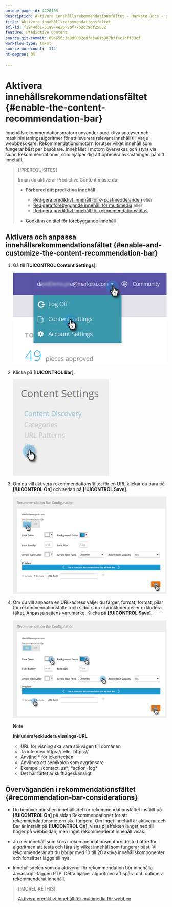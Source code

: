 ```yaml
---
unique-page-id: 4720108
description: Aktivera innehållsrekommendationsfältet - Marketo Docs - produktdokumentation
title: Aktivera innehållsrekommendationsfältet
exl-id: f2244db1-51a9-4e26-9bf7-b2c79df25552
feature: Predictive Content
source-git-commit: 09a656c3a0d0002edfa1a61b987bff4c1dff33cf
workflow-type: tm+mt
source-wordcount: '314'
ht-degree: 0%

---
```


# Aktivera innehållsrekommendationsfältet {#enable-the-content-recommendation-bar}

Innehållsrekommendationsmotorn använder prediktiva analyser och maskininlärningsalgoritmer för att leverera relevant innehåll till varje webbbesökare. Rekommendationsmotorn förutser vilket innehåll som fungerar bäst per besökare. Innehållet i motorn övervakas och styrs via sidan Rekommendationer, som hjälper dig att optimera avkastningen på ditt innehåll.

>[!PREREQUISITES]
>
>Innan du aktiverar Predictive Content måste du:
>
>* **Förbered ditt prediktiva innehåll**
>
>   * [Redigera prediktivt innehåll för e-postmeddelanden](/help/marketo/product-docs/predictive-content/working-with-predictive-content/edit-predictive-content-for-emails.md) eller
>   * [Redigera förebyggande innehåll för multimedia](/help/marketo/product-docs/predictive-content/working-with-predictive-content/edit-predictive-content-for-rich-media.md) eller
>   * [Redigera prediktivt innehåll för rekommendationsfältet](/help/marketo/product-docs/predictive-content/working-with-predictive-content/edit-predictive-content-for-the-recommendation-bar.md)
>
>* [Godkänn en titel för förebyggande innehåll](/help/marketo/product-docs/predictive-content/working-with-all-content/approve-a-title-for-predictive-content.md)

## Aktivera och anpassa innehållsrekommendationsfältet {#enable-and-customize-the-content-recommendation-bar}

1. Gå till **[!UICONTROL Content Settings]**.

   ![](assets/settings-dropdown-hand.png)

1. Klicka på **[!UICONTROL Bar]**.

   ![](assets/content-settings-bar-hand.png)

1. Om du vill aktivera rekommendationsfältet för en URL klickar du bara på **[!UICONTROL On]** och sedan på **[!UICONTROL Save]**.

   ![](assets/bar-enable.png)

1. Om du vill anpassa en URL-adress väljer du färger, format, format, pilar för rekommendationsfältet och sidor som ska inkludera eller exkludera fältet. Anpassa sajtens varumärke. Klicka på **[!UICONTROL Save]**.

   ![](assets/bar-customize-details-hands.png)

   >[!NOTE]
   >
   >**Inkludera/exkludera visnings-URL**
   >
   >* URL för visning ska vara sökvägen till domänen
   >* Ta inte med https:// eller https://
   >* Använd &#42; för jokertecken
   >* Använda ett semikolon som avgränsare
   >* Exempel: /contact_us&#42;; &#42;action=log&#42;
   >* Det här fältet är skiftlägeskänsligt

## Överväganden i rekommendationsfältet {#recommendation-bar-considerations}

* Du behöver minst en innehållsdel för rekommendationsfältet inställt på **[!UICONTROL On]** på sidan Rekommendationer för att rekommendationsmotorn ska fungera. Om inget innehåll är aktiverat och Bar är inställt på **[!UICONTROL On]**, visas pileffekten längst ned till höger på webbsidan, men inget rekommenderat innehåll visas.

* Ju mer innehåll som körs i rekommendationsmotorn desto bättre för algoritmen att testa och lära sig vilket innehåll som fungerar bäst. Vi rekommenderar att du börjar med 10 till 20 aktiva innehållskomponenter och fortsätter lägga till nya.
* Innehållsdelen som du aktiverar för rekommendation bör innehålla Javascript-taggen RTP. Detta hjälper algoritmen att spåra och optimera rekommenderat innehåll.

>[!MORELIKETHIS]
>
>[Aktivera prediktivt innehåll för multimedia för webben](/help/marketo/product-docs/predictive-content/enabling-predictive-content/enable-predictive-content-for-web-rich-media.md)
